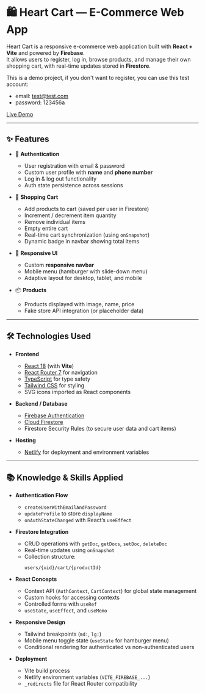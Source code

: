 # 🛍️ Heart Cart — E-Commerce Web App

Heart Cart is a responsive e-commerce web application built with **React + Vite** and powered by **Firebase**.  
It allows users to register, log in, browse products, and manage their own shopping cart, with real-time updates stored in **Firestore**.

This is a demo project, if you don't want to register, you can use this test account:
- email: test@test.com
- password: 123456a

[Live Demo](https://heartcart.netlify.app/)

---

## ✨ Features

- 🔐 **Authentication**
  - User registration with email & password
  - Custom user profile with **name** and **phone number**
  - Log in & log out functionality
  - Auth state persistence across sessions

- 🛒 **Shopping Cart**
  - Add products to cart (saved per user in Firestore)
  - Increment / decrement item quantity
  - Remove individual items
  - Empty entire cart
  - Real-time cart synchronization (using `onSnapshot`)
  - Dynamic badge in navbar showing total items

- 📱 **Responsive UI**
  - Custom **responsive navbar**
  - Mobile menu (hamburger with slide-down menu)
  - Adaptive layout for desktop, tablet, and mobile

- 📦 **Products**
  - Products displayed with image, name, price
  - Fake store API integration (or placeholder data)

---

## 🛠️ Technologies Used

- **Frontend**
  - [React 18](https://react.dev/) (with **Vite**)
  - [React Router 7](https://reactrouter.com/) for navigation
  - [TypeScript](https://www.typescriptlang.org/) for type safety
  - [Tailwind CSS](https://tailwindcss.com/) for styling
  - SVG icons imported as React components

- **Backend / Database**
  - [Firebase Authentication](https://firebase.google.com/docs/auth)  
  - [Cloud Firestore](https://firebase.google.com/docs/firestore)  
  - Firestore Security Rules (to secure user data and cart items)

- **Hosting**
  - [Netlify](https://www.netlify.com/) for deployment and environment variables

---

## 📚 Knowledge & Skills Applied

- **Authentication Flow**
  - `createUserWithEmailAndPassword`  
  - `updateProfile` to store `displayName`  
  - `onAuthStateChanged` with React’s `useEffect`  

- **Firestore Integration**
  - CRUD operations with `getDoc`, `getDocs`, `setDoc`, `deleteDoc`  
  - Real-time updates using `onSnapshot`  
  - Collection structure:  
    ```
    users/{uid}/cart/{productId}
    ```

- **React Concepts**
  - Context API (`AuthContext`, `CartContext`) for global state management
  - Custom hooks for accessing contexts
  - Controlled forms with `useRef`
  - `useState`, `useEffect`, and `useMemo`

- **Responsive Design**
  - Tailwind breakpoints (`md:`, `lg:`)
  - Mobile menu toggle state (`useState` for hamburger menu)
  - Conditional rendering for authenticated vs non-authenticated users

- **Deployment**
  - Vite build process
  - Netlify environment variables (`VITE_FIREBASE_...`)
  - `_redirects` file for React Router compatibility
